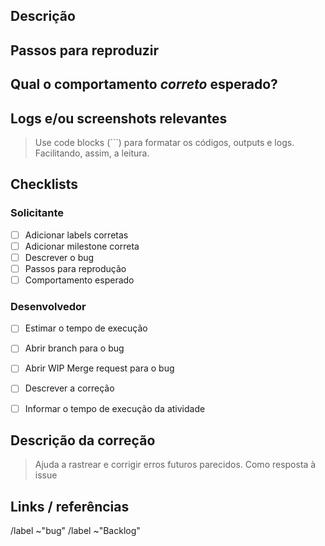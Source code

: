 ## Descrição

<!--_(Descreva o bug de forma concisa)_ -->

## Passos para reproduzir

<!--_(Como é possível reproduzir o bug - **isso é muito importante**)_-->

## Qual o comportamento *correto* esperado?

<!--_(O que deveria estar acontecendo)_-->

## Logs e/ou screenshots relevantes

> Use code blocks (```) para formatar os códigos, outputs e logs. Facilitando, assim, a leitura.

<!--(Inclua algum log relevante caso seja necessário)-->


## Checklists

### Solicitante

- [ ] Adicionar labels corretas
- [ ] Adicionar milestone correta
- [ ] Descrever o bug
- [ ] Passos para reprodução
- [ ] Comportamento esperado

### Desenvolvedor

- [ ] Estimar o tempo de execução 
- [ ] Abrir branch para o bug
- [ ] Abrir WIP Merge request para o bug
- [ ] Descrever a correção
- [ ] Informar o tempo de execução da atividade


## Descrição da correção 

> Ajuda a rastrear e corrigir erros futuros parecidos.
> Como resposta à issue

<!-- Para o desenvolvedor -->

## Links / referências

<!--*(Referência à issue e/ou MR da feature)*-->

/label ~"bug"
/label ~"Backlog"